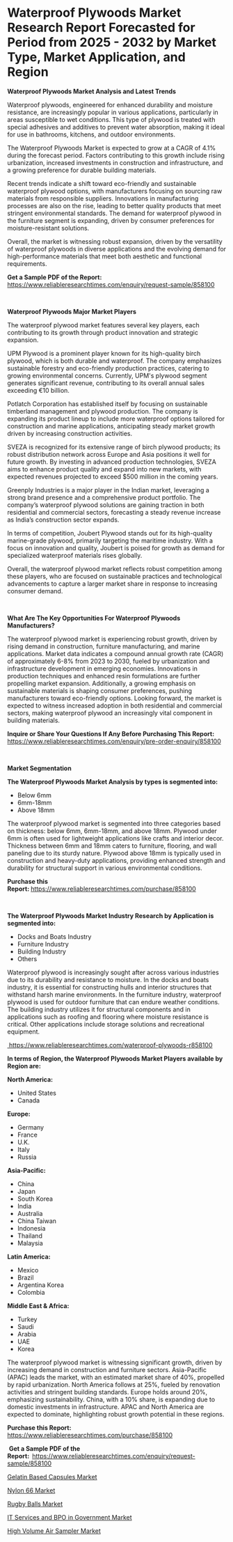 <p><h1>Waterproof Plywoods Market Research Report Forecasted for Period from 2025 -  2032 by Market Type, Market Application, and Region</h1></p><p><strong>Waterproof Plywoods Market Analysis and Latest Trends</strong></p>
<p><p>Waterproof plywoods, engineered for enhanced durability and moisture resistance, are increasingly popular in various applications, particularly in areas susceptible to wet conditions. This type of plywood is treated with special adhesives and additives to prevent water absorption, making it ideal for use in bathrooms, kitchens, and outdoor environments. </p><p>The Waterproof Plywoods Market is expected to grow at a CAGR of 4.1% during the forecast period. Factors contributing to this growth include rising urbanization, increased investments in construction and infrastructure, and a growing preference for durable building materials. </p><p>Recent trends indicate a shift toward eco-friendly and sustainable waterproof plywood options, with manufacturers focusing on sourcing raw materials from responsible suppliers. Innovations in manufacturing processes are also on the rise, leading to better quality products that meet stringent environmental standards. The demand for waterproof plywood in the furniture segment is expanding, driven by consumer preferences for moisture-resistant solutions. </p><p>Overall, the market is witnessing robust expansion, driven by the versatility of waterproof plywoods in diverse applications and the evolving demand for high-performance materials that meet both aesthetic and functional requirements.</p></p>
<p><strong>Get a Sample PDF of the Report:&nbsp;</strong> <a href="https://www.reliableresearchtimes.com/enquiry/request-sample/858100?utm_campaign=2176&utm_medium=2&utm_source=Github&utm_content=ia&utm_term=30012025&utm_id=waterproof-plywoods">https://www.reliableresearchtimes.com/enquiry/request-sample/858100</a></p>
<p>&nbsp;</p>
<p><strong>Waterproof Plywoods Major Market Players</strong></p>
<p><p>The waterproof plywood market features several key players, each contributing to its growth through product innovation and strategic expansion. </p><p>UPM Plywood is a prominent player known for its high-quality birch plywood, which is both durable and waterproof. The company emphasizes sustainable forestry and eco-friendly production practices, catering to growing environmental concerns. Currently, UPM's plywood segment generates significant revenue, contributing to its overall annual sales exceeding €10 billion.</p><p>Potlatch Corporation has established itself by focusing on sustainable timberland management and plywood production. The company is expanding its product lineup to include more waterproof options tailored for construction and marine applications, anticipating steady market growth driven by increasing construction activities.</p><p>SVEZA is recognized for its extensive range of birch plywood products; its robust distribution network across Europe and Asia positions it well for future growth. By investing in advanced production technologies, SVEZA aims to enhance product quality and expand into new markets, with expected revenues projected to exceed $500 million in the coming years.</p><p>Greenply Industries is a major player in the Indian market, leveraging a strong brand presence and a comprehensive product portfolio. The company’s waterproof plywood solutions are gaining traction in both residential and commercial sectors, forecasting a steady revenue increase as India’s construction sector expands.</p><p>In terms of competition, Joubert Plywood stands out for its high-quality marine-grade plywood, primarily targeting the maritime industry. With a focus on innovation and quality, Joubert is poised for growth as demand for specialized waterproof materials rises globally.</p><p>Overall, the waterproof plywood market reflects robust competition among these players, who are focused on sustainable practices and technological advancements to capture a larger market share in response to increasing consumer demand.</p></p>
<p>&nbsp;</p>
<p><strong>What Are The Key Opportunities For Waterproof Plywoods Manufacturers?</strong></p>
<p><p>The waterproof plywood market is experiencing robust growth, driven by rising demand in construction, furniture manufacturing, and marine applications. Market data indicates a compound annual growth rate (CAGR) of approximately 6-8% from 2023 to 2030, fueled by urbanization and infrastructure development in emerging economies. Innovations in production techniques and enhanced resin formulations are further propelling market expansion. Additionally, a growing emphasis on sustainable materials is shaping consumer preferences, pushing manufacturers toward eco-friendly options. Looking forward, the market is expected to witness increased adoption in both residential and commercial sectors, making waterproof plywood an increasingly vital component in building materials.</p></p>
<p><strong>Inquire or Share Your Questions If Any Before Purchasing This Report:</strong> <a href="https://www.reliableresearchtimes.com/enquiry/pre-order-enquiry/858100?utm_campaign=2176&utm_medium=2&utm_source=Github&utm_content=ia&utm_term=30012025&utm_id=waterproof-plywoods">https://www.reliableresearchtimes.com/enquiry/pre-order-enquiry/858100</a></p>
<p>&nbsp;</p>
<p><strong>Market Segmentation</strong></p>
<p><strong>The Waterproof Plywoods Market Analysis by types is segmented into:</strong></p>
<p><ul><li>Below 6mm</li><li>6mm-18mm</li><li>Above 18mm</li></ul></p>
<p><p>The waterproof plywood market is segmented into three categories based on thickness: below 6mm, 6mm-18mm, and above 18mm. Plywood under 6mm is often used for lightweight applications like crafts and interior decor. Thickness between 6mm and 18mm caters to furniture, flooring, and wall paneling due to its sturdy nature. Plywood above 18mm is typically used in construction and heavy-duty applications, providing enhanced strength and durability for structural support in various environmental conditions.</p></p>
<p><strong>Purchase this Report:&nbsp;</strong><a href="https://www.reliableresearchtimes.com/purchase/858100?utm_campaign=2176&utm_medium=2&utm_source=Github&utm_content=ia&utm_term=30012025&utm_id=waterproof-plywoods">https://www.reliableresearchtimes.com/purchase/858100</a></p>
<p>&nbsp;</p>
<p><strong>The Waterproof Plywoods Market Industry Research by Application is segmented into:</strong></p>
<p><ul><li>Docks and Boats Industry</li><li>Furniture Industry</li><li>Building Industry</li><li>Others</li></ul></p>
<p><p>Waterproof plywood is increasingly sought after across various industries due to its durability and resistance to moisture. In the docks and boats industry, it is essential for constructing hulls and interior structures that withstand harsh marine environments. In the furniture industry, waterproof plywood is used for outdoor furniture that can endure weather conditions. The building industry utilizes it for structural components and in applications such as roofing and flooring where moisture resistance is critical. Other applications include storage solutions and recreational equipment.</p></p>
<p><a href="https://www.reliableresearchtimes.com/waterproof-plywoods-r858100?utm_campaign=2176&utm_medium=2&utm_source=Github&utm_content=ia&utm_term=30012025&utm_id=waterproof-plywoods">&nbsp;https://www.reliableresearchtimes.com/waterproof-plywoods-r858100</a></p>
<p><strong>In terms of Region, the Waterproof Plywoods Market Players available by Region are:</strong></p>
<p>
    <p> <strong> North America: </strong>
        <ul>
            <li>United States</li>
            <li>Canada</li>
        </ul>
        </p> 
    <p> <strong> Europe: </strong>
        <ul>
            <li>Germany</li>
            <li>France</li>
            <li>U.K.</li>
            <li>Italy</li>
            <li>Russia</li>
        </ul>
        </p> 
    <p> <strong> Asia-Pacific: </strong>
        <ul>
            <li>China</li>
            <li>Japan</li>
            <li>South Korea</li>
            <li>India</li>
            <li>Australia</li>
            <li>China Taiwan</li>
            <li>Indonesia</li>
            <li>Thailand</li>
            <li>Malaysia</li>
        </ul>
        </p> 
    <p> <strong> Latin America: </strong>
        <ul>
            <li>Mexico</li>
            <li>Brazil</li>
            <li>Argentina Korea</li>
            <li>Colombia</li>
        </ul>
        </p> 
    <p> <strong> Middle East & Africa: </strong>
        <ul>
            <li>Turkey</li>
            <li>Saudi</li>
            <li>Arabia</li>
            <li>UAE</li>
            <li>Korea</li>
        </ul>
    </p>
    </p>
<p><p>The waterproof plywood market is witnessing significant growth, driven by increasing demand in construction and furniture sectors. Asia-Pacific (APAC) leads the market, with an estimated market share of 40%, propelled by rapid urbanization. North America follows at 25%, fueled by renovation activities and stringent building standards. Europe holds around 20%, emphasizing sustainability. China, with a 10% share, is expanding due to domestic investments in infrastructure. APAC and North America are expected to dominate, highlighting robust growth potential in these regions.</p></p>
<p><strong>Purchase this Report: </strong><a href="https://www.reliableresearchtimes.com/purchase/858100?utm_campaign=2176&utm_medium=2&utm_source=Github&utm_content=ia&utm_term=30012025&utm_id=waterproof-plywoods">https://www.reliableresearchtimes.com/purchase/858100</a></p>
<p>&nbsp;<strong>Get a Sample PDF of the Report:&nbsp;&nbsp;</strong><a href="https://www.reliableresearchtimes.com/enquiry/request-sample/858100?utm_campaign=2176&utm_medium=2&utm_source=Github&utm_content=ia&utm_term=30012025&utm_id=waterproof-plywoods">https://www.reliableresearchtimes.com/enquiry/request-sample/858100</a></p>
<p><strong></strong></p>
<p><p><a href="https://www.linkedin.com/pulse/future-gelatin-based-capsules-market-whats-propelling-63-cagr-otzoe?utm_campaign=2176&utm_medium=2&utm_source=Github&utm_content=ia&utm_term=30012025&utm_id=waterproof-plywoods">Gelatin Based Capsules Market</a></p><p><a href="https://github.com/nathandecarvalho/Market-Research-Report-List-5/blob/main/nylon-66-market.md?utm_campaign=2176&utm_medium=2&utm_source=Github&utm_content=ia&utm_term=30012025&utm_id=waterproof-plywoods">Nylon 66 Market</a></p><p><a href="https://www.linkedin.com/pulse/comprehensive-rugby-balls-market-report-2025-2032-52-pdsoe?utm_campaign=2176&utm_medium=2&utm_source=Github&utm_content=ia&utm_term=30012025&utm_id=waterproof-plywoods">Rugby Balls Market</a></p><p><a href="https://www.linkedin.com/pulse/services-bpo-government-market-scopeexpected-see-significant-crqjc?utm_campaign=2176&utm_medium=2&utm_source=Github&utm_content=ia&utm_term=30012025&utm_id=waterproof-plywoods">IT Services and BPO in Government Market</a></p><p><a href="https://github.com/DixieGrimes/Market-Research-Report-List-1/blob/main/high-volume-air-sampler-market.md?utm_campaign=2176&utm_medium=2&utm_source=Github&utm_content=ia&utm_term=30012025&utm_id=waterproof-plywoods">High Volume Air Sampler Market</a></p></p>